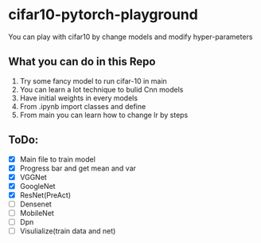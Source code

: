 # cifar10-pytorch-playground
You can play with cifar10 by change models and modify hyper-parameters

## What you can do in this Repo

1. Try some fancy model to run cifar-10 in main
2. You can learn a lot technique to bulid Cnn models
3. Have initial weights in every models
4. From .ipynb import classes and define
5. From main you can learn how to change lr by steps

## ToDo:
- [x] Main file to train model 
- [x] Progress bar and get mean and var
- [x] VGGNet
- [x] GoogleNet
- [x] ResNet(PreAct)
- [ ] Densenet
- [ ] MobileNet
- [ ] Dpn
- [ ] Visulialize(train data and net)
